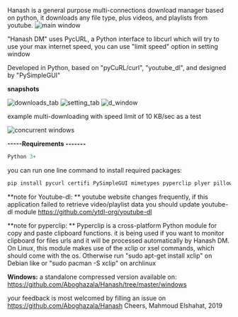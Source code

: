 Hanash is a general purpose multi-connections download manager based on python, 
it downloads any file type, plus videos, and playlists from youtube.
![main window](https://github.com/Aboghazala/Hanash/blob/master/images/main.PNG)

"Hanash DM" uses PycURL, a Python interface to libcurl which will try to use your max internet speed, you can use "limit speed" option in setting window 

Developed in Python, based on "pyCuRL/curl", "youtube_dl", and designed by "PySimpleGUI"

**snapshots**

![downloads_tab](https://github.com/Aboghazala/Hanash/blob/master/images/downloads.PNG)
![setting_tab](https://github.com/Aboghazala/Hanash/blob/master/images/setting.PNG)
![d_window](https://github.com/Aboghazala/Hanash/blob/master/images/d_window.PNG)

example multi-downloading with speed limit of 10 KB/sec as a test

![concurrent windows](https://github.com/Aboghazala/Hanash/blob/master/images/concurrent_windows.PNG)


**-----Requirements -------**
```python
Python 3+
```

you can run one line command to install required packages:
```python
pip install pycurl certifi PySimpleGUI mimetypes pyperclip plyer pillow youtube_dl
```

**note for Youtube-dl: **
youtube website changes frequently, if this application failed to retrieve video/playlist data
you should update youtube-dl module https://github.com/ytdl-org/youtube-dl


**note for pyperclip: **
Pyperclip is a cross-platform Python module for copy and paste clipboard functions. it is being used if you want to monitor clipboard for files urls and it will be processed automatically by Hanash DM.
On Linux, this module makes use of the xclip or xsel commands, which should come with the os. Otherwise run "sudo apt-get install xclip" on Debian like or "sudo pacman -S xclip" on archlinux

**Windows:**
a standalone compressed version available on: https://github.com/Aboghazala/Hanash/tree/master/windows


your feedback is most welcomed by filling an issue on https://github.com/Aboghazala/Hanash
Cheers,
Mahmoud Elshahat,
2019



